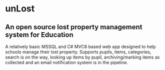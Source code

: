 # unLost
## An open source lost property management system for Education

A relatively basic MSSQL and C# MVC6 based web app designed to help schools manage their lost property. Supports
pupils, items, categories, search is on the way, looking up items by pupil, archiving/marking items as collected and 
an email notification system is in the pipeline.
